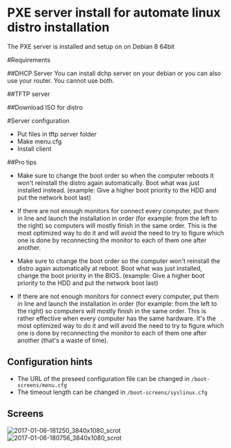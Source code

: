 # PXE server install for automate linux distro installation
The PXE server is installed and setup on on Debian 8 64bit

#Requirements 

##DHCP Server
You can install dchp server on your debian or you can also use your router. You cannot use both.

##TFTP server

##Download ISO for distro


#Server configuration

- Put files in tftp server folder
- Make menu.cfg
- Install client

##Pro tips

- Make sure to change the boot order so when the computer reboots it won't reinstall the distro again automatically. Boot what was just installed instead. (example: Give a higher boot priority to the HDD and put the network boot last)

- If there are not enough monitors for connect every computer, put them in line and launch the installation in order (for example: from the left to the right) so computers will mostly finish in the same order. This is the most optimized way to do it and will avoid the need to try to figure which one is done by reconnecting the monitor to each of them one after another.

- Make sure to change the boot order so the computer won't reinstall the distro again automatically at reboot. Boot what was just installed, change the boot priority in the BIOS. (example: Give a higher boot priority to the HDD and put the network boot last)
- If there are not enough monitors for connect every computer, put them in line and launch the installation in order (for example: from the left to the right) so computers will mostly finish in the same order. This is rather effective when every computer has the same hardware. It's the most optimized way to do it and will avoid the need to try to figure which one is done by reconnecting the monitor to each of them one after another (that's a waste of time).

## Configuration hints

- The URL of the preseed configuration file can be changed in `/boot-screens/menu.cfg`
- The timeout length can be changed in `/boot-screens/syslinux.cfg`

## Screens

![2017-01-06-181250_3840x1080_scrot](https://cloud.githubusercontent.com/assets/6194072/21755778/a75b0f1c-d5e6-11e6-8058-8399265a38f6.png)
![2017-01-06-180756_3840x1080_scrot](https://cloud.githubusercontent.com/assets/6194072/21755779/a84669f8-d5e6-11e6-871b-c95c3cbeefe7.png)
